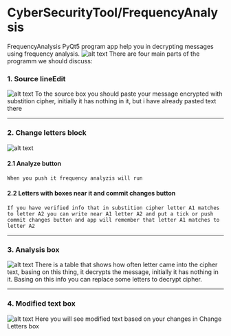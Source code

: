 # CyberSecurityTool/FrequencyAnalysis
FrequencyAnalysis PyQt5 program app help you in decrypting messages using frequency analysis.
![alt text](https://pp.userapi.com/c850636/v850636460/6b6ec/UrP8huCPzNc.jpg)
There are four main parts of the programm we should discuss:
### 1. Source lineEdit
  ![alt text](https://pp.userapi.com/c850636/v850636460/6b700/XM_11DEMYwE.jpg)
  To the source box you should paste your message encrypted with substition cipher, initially it has nothing in it, but i have  already pasted text there
____
### 2. Change letters block
  ![alt text](https://pp.userapi.com/c850636/v850636460/6b733/_tYKoSErseY.jpg)
  #### 2.1 Analyze button
    When you push it frequency analyzis will run
  #### 2.2 Letters with boxes near it and commit changes button
    If you have verified info that in substition cipher letter A1 matches to letter A2 you can write near A1 letter A2 and put a tick or push commit changes button and app will remember that letter A1 matches to letter A2
____
### 3. Analysis box
  ![alt text](https://pp.userapi.com/c850636/v850636259/69a68/5RhbomNuoU8.jpg)
    There is a table that shows how often letter came into the cipher text, basing on this thing, it decrypts the message,    initially it has nothing in it. Basing on this info you can replace some letters to decrypt cipher.
____
### 4. Modified text box
  ![alt text](https://pp.userapi.com/c850636/v850636259/69a78/aUIYb1p8mLI.jpg)
  Here you will see modified text based on your changes in Change Letters box
